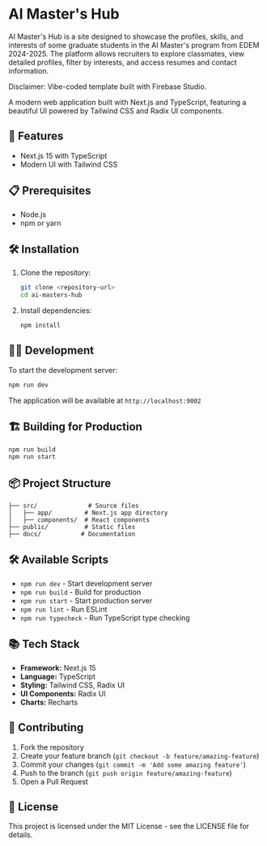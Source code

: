 # AI Master's Hub

AI Master's Hub is a site designed to showcase the profiles, skills, and interests of some graduate students in the AI Master's program from EDEM 2024-2025. The platform allows recruiters to explore classmates, view detailed profiles, filter by interests, and access resumes and contact information.

Disclaimer: Vibe-coded template built with Firebase Studio.

A modern web application built with Next.js and TypeScript, featuring a beautiful UI powered by Tailwind CSS and Radix UI components.

## 🚀 Features

- Next.js 15 with TypeScript
- Modern UI with Tailwind CSS

## 📋 Prerequisites

- Node.js
- npm or yarn

## 🛠️ Installation

1. Clone the repository:
   ```bash
   git clone <repository-url>
   cd ai-masters-hub
   ```

2. Install dependencies:
   ```bash
   npm install
   ```

## 🏃‍♂️ Development

To start the development server:

```bash
npm run dev
```

The application will be available at `http://localhost:9002`

## 🏗️ Building for Production

```bash
npm run build
npm run start
```

## 📦 Project Structure

```
├── src/              # Source files
│   ├── app/         # Next.js app directory
│   ├── components/  # React components
├── public/          # Static files
├── docs/           # Documentation
```

## 🛠️ Available Scripts

- `npm run dev` - Start development server
- `npm run build` - Build for production
- `npm run start` - Start production server
- `npm run lint` - Run ESLint
- `npm run typecheck` - Run TypeScript type checking

## 📚 Tech Stack

- **Framework:** Next.js 15
- **Language:** TypeScript
- **Styling:** Tailwind CSS, Radix UI
- **UI Components:** Radix UI
- **Charts:** Recharts

## 🤝 Contributing

1. Fork the repository
2. Create your feature branch (`git checkout -b feature/amazing-feature`)
3. Commit your changes (`git commit -m 'Add some amazing feature'`)
4. Push to the branch (`git push origin feature/amazing-feature`)
5. Open a Pull Request

## 📝 License

This project is licensed under the MIT License - see the LICENSE file for details.
